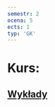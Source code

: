 ```yaml
---
semestr: 2
ocena: 5
ects: 1
typ: 'GK'
---
```


# Kurs:
## [Wykłady](Notatki/Semestr%202/Algebra%20liniowa%202/Wyk%C5%82ady/Wyk%C5%82ady.md)
